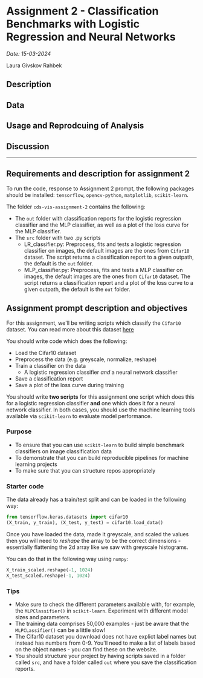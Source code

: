 # Assignment 2 - Classification Benchmarks with Logistic Regression and Neural Networks

*Date: 15-03-2024*

Laura Givskov Rahbek 

## Description 

## Data 

## Usage and Reprodcuing of Analysis 

## Discussion


_______

## Requirements and description for assignment 2
To run the code, response to Assignment 2 prompt, the following packages should be installed: ```tensorflow```, ```opencv-python```, ```matplotlib```, ```scikit-learn```. 

The folder ```cds-vis-assignment-2``` contains the following: 
- The ```out``` folder with classification reports for the logistic regression classifier and the MLP classifier, as well as a plot of the loss curve for the MLP classifier. 
- The ```src``` folder with two .py scripts 
    - LR_classifier.py: Preprocess, fits and tests a logistic regression classifier on images, the default images are the ones from ```Cifar10``` dataset. The script returns a classification report to a given outpath, the default is the ```out``` folder.
    - MLP_classifier.py: Preprocess, fits and tests a MLP classifier on images, the default images are the ones from ```Cifar10``` dataset. The script returns a classification report and a plot of the loss curve to a given outpath, the default is the ```out``` folder.


## Assignment prompt description and objectives
For this assignment, we'll be writing scripts which classify the ```Cifar10``` dataset. You can read more about this dataset [here](https://www.cs.toronto.edu/~kriz/cifar.html)

You should write code which does the following:

- Load the Cifar10 dataset
- Preprocess the data (e.g. greyscale, normalize, reshape)
- Train a classifier on the data
    - A logistic regression classifier *and* a neural network classifier
- Save a classification report
- Save a plot of the loss curve during training

You should write **two scripts** for this assignment one script which does this for a logistic regression classifier **and** one which does it for a neural network classifier. In both cases, you should use the machine learning tools available via ```scikit-learn``` to evaluate model performance.


### Purpose

- To ensure that you can use ```scikit-learn``` to build simple benchmark classifiers on image classification data
- To demonstrate that you can build reproducible pipelines for machine learning projects
- To make sure that you can structure repos appropriately

### Starter code

The data already has a train/test split and can be loaded in the following way:

```python
from tensorflow.keras.datasets import cifar10
(X_train, y_train), (X_test, y_test) = cifar10.load_data()
```

Once you have loaded the data, made it greyscale, and scaled the values then you will need to *reshape* the array to be the correct dimensions - essentially flattening the 2d array like we saw with greyscale histograms. 

You can do that in the following way using ```numpy```:

```python
X_train_scaled.reshape(-1, 1024)
X_test_scaled.reshape(-1, 1024)
```


### Tips

- Make sure to check the different parameters available with, for example, the ```MLPClassifier()``` in ```scikit-learn```. Experiment with different model sizes and parameters.
- The training data comprises 50,000 examples - just be aware that the ```MLPCLassifier()``` can be a little slow!
- The Cifar10 dataset you download does not have explict label names but instead has numbers from 0-9. You'll need to make a list of labels based on the object names - you can find these on the website.
- You should structure your project by having scripts saved in a folder called ```src```, and have a folder called ```out``` where you save the classification reports.


